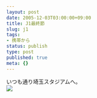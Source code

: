 ```yaml
---
layout: post
date: 2005-12-03T03:00:00+09:00
title: J1最終節
slug: j1
tags:
- 携帯から
status: publish
type: post
published: true
meta: {}
---
```

<div class="caption">いつも通り埼玉スタジアムへ。
</div>
<div class="photo"><img src="http://wo.skr.jp/images/uploads/blog-photo-1133585245.18-0.jpg" /></div>

